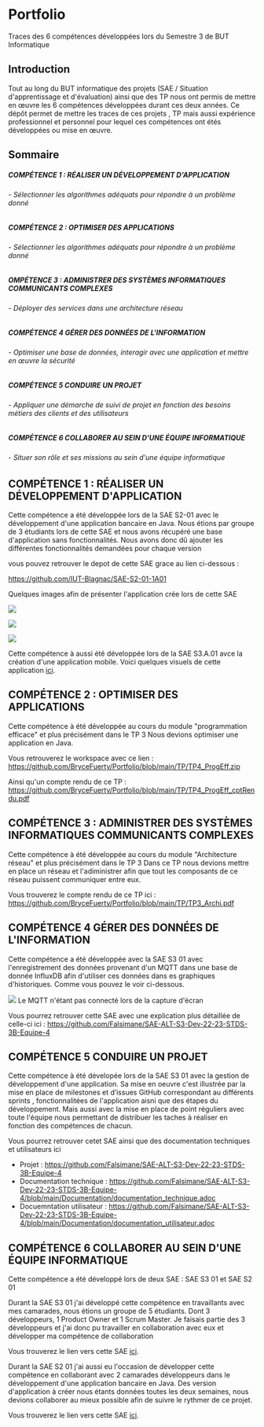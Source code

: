 # Portfolio
Traces des 6 compétences développées lors du Semestre 3 de BUT Informatique



## Introduction

Tout au long du BUT informatique des projets (SAE / Situation d'apprentissage et d'évaluation) ainsi que des TP nous ont permis de mettre en œuvre les 6 compétences développées durant ces deux années.
Ce dépôt permet de mettre les traces de ces projets , TP mais aussi expérience professionnel et personnel pour lequel ces compétences ont étés développées ou mise en œuvre.

## Sommaire 

 ##### COMPÉTENCE 1 : RÉALISER UN DÉVELOPPEMENT D'APPLICATION 
 ######   - Sélectionner les algorithmes adéquats pour répondre à un problème donné

 ##### COMPÉTENCE 2 : OPTIMISER DES APPLICATIONS
 ######   - Sélectionner les algorithmes adéquats pour répondre à un problème donné

 ##### OMPÉTENCE 3  : ADMINISTRER DES SYSTÈMES INFORMATIQUES COMMUNICANTS COMPLEXES
 ######   - Déployer des services dans une architecture réseau
 
 ##### COMPÉTENCE 4 GÉRER DES DONNÉES DE L'INFORMATION
 ######   - Optimiser une base de données, interagir avec une application et mettre en œuvre la sécurité

 ##### COMPÉTENCE 5 CONDUIRE UN PROJET 
 ######   - Appliquer une démarche de suivi de projet en fonction des besoins métiers des clients et des utilisateurs
 
 ##### COMPÉTENCE 6 COLLABORER AU SEIN D'UNE ÉQUIPE INFORMATIQUE
 ######   - Situer son rôle et ses missions au sein d'une équipe informatique

## COMPÉTENCE 1 : RÉALISER UN DÉVELOPPEMENT D'APPLICATION 

Cette compétence a été développée lors de la SAE S2-01 avec le développement d'une application bancaire en Java.
Nous étions par groupe de 3 étudiants lors de cette SAE et nous avons récupéré une base d'application sans fonctionnalités.
Nous avons donc dû ajouter les différentes fonctionnalités demandées pour chaque version

vous pouvez retrouver le depot de cette SAE grace au lien ci-dessous :

https://github.com/IUT-Blagnac/SAE-S2-01-1A01

Quelques images afin de présenter l'application crée lors de cette SAE

![](Images_SAE/Menu.png)

![](Images_SAE/Connexion.png)

![](Images_SAE/Credit.png)

Cette compétence à aussi été développée lors de la SAE S3.A.01 avce la création d'une application mobile.
Voici quelques visuels de cette application [ici]([https://github.com/IUT-Blagnac/SAE-S2-01-1A01](https://github.com/BryceFuerty/Portfolio/tree/main/Images_SAE/ApplicationMobileImages)).




## COMPÉTENCE 2 : OPTIMISER DES APPLICATIONS

Cette compétence à été développée au cours du module "programmation efficace" et plus précisément dans le TP 3
Nous devions optimiser une application en Java.

Vous retrouverez le workspace avec ce lien : 
https://github.com/BryceFuerty/Portfolio/blob/main/TP/TP4_ProgEff.zip

Ainsi qu'un compte rendu de ce TP : 
https://github.com/BryceFuerty/Portfolio/blob/main/TP/TP4_ProgEff_cptRendu.pdf

## COMPÉTENCE 3  : ADMINISTRER DES SYSTÈMES INFORMATIQUES COMMUNICANTS COMPLEXES

Cette compétence à été développée au cours du module "Architecture réseau" et plus précisément dans le TP 3
Dans ce TP nous devions mettre en place un réseau et l'adiministrer afin que tout les composants de ce réseau puissent communiquer entre eux.

Vous trouverez le compte rendu de ce TP ici :
https://github.com/BryceFuerty/Portfolio/blob/main/TP/TP3_Archi.pdf

## COMPÉTENCE 4 GÉRER DES DONNÉES DE L'INFORMATION

Cette compétence a été développée avec la SAE S3 01 avec l'enregistrement des données provenant d'un MQTT dans une base de donnée InfluxDB afin d'utiliser ces données dans es graphiques d'historiques.
Comme vous pouvez le voir ci-dessous.

![](Images_SAE/historique.jpg)
Le MQTT n'étant pas connecté lors de la capture d'écran

Vous pourrez retrouver cette SAE avec une explication plus détaillée de celle-ci ici :
https://github.com/Falsimane/SAE-ALT-S3-Dev-22-23-STDS-3B-Equipe-4

## COMPÉTENCE 5 CONDUIRE UN PROJET 

Cette compétence à été dévelopée lors de la SAE S3 01 avec la gestion de développement d'une application.
Sa mise en oeuvre c'est illustrée par la mise en place de milestones et d’issues GitHub correspondant au différents sprints , fonctionnalitées de l'application aisni que des étapes du développement. Mais aussi avec la mise en place de point réguliers avec toute l'équipe nous permettant de distribuer les taches à réaliser en fonction des compétences de chacun.

Vous pourrez retrouver cetet SAE ainsi que des documentation techniques et utilisateurs ici

 - Projet : https://github.com/Falsimane/SAE-ALT-S3-Dev-22-23-STDS-3B-Equipe-4
 - Documentation technique : https://github.com/Falsimane/SAE-ALT-S3-Dev-22-23-STDS-3B-Equipe-4/blob/main/Documentation/documentation_technique.adoc
 - Docuemntation utilisateur : https://github.com/Falsimane/SAE-ALT-S3-Dev-22-23-STDS-3B-Equipe-4/blob/main/Documentation/documentation_utilisateur.adoc
 



## COMPÉTENCE 6 COLLABORER AU SEIN D'UNE ÉQUIPE INFORMATIQUE


Cette compétence a été développé lors de deux SAE : SAE S3 01 et SAE S2 01

Durant la SAE S3 01 j'ai développé cette compétence en travaillants avec mes camarades, nous étions un groupe de 5 étudiants. Dont 3 développeurs, 1 Product Owner et 1 Scrum Master. 
Je faisais partie des 3 développeurs et j'ai donc pu travailler en collaboration avec eux et développer ma compétence de collaboration

Vous trouverez le lien vers cette SAE [ici](https://github.com/Falsimane/SAE-ALT-S3-Dev-22-23-STDS-3B-Equipe-4).

Durant la SAE S2 01 j'ai aussi eu l'occasion de développer cette compétence en collaborant avec 2 camarades développeurs dans le développement d'une application bancaire en Java. Des version d'application à créer nous étants données toutes les deux semaines, nous devions collaborer au mieux possible afin de suivre le rythmer de ce projet.

Vous trouverez le lien vers cette SAE [ici](https://github.com/IUT-Blagnac/SAE-S2-01-1A01).




